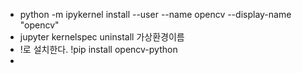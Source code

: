 * python -m ipykernel install --user --name opencv --display-name "opencv"
* jupyter kernelspec uninstall 가상환경이름
* !로 설치한다. !pip install opencv-python
* 
